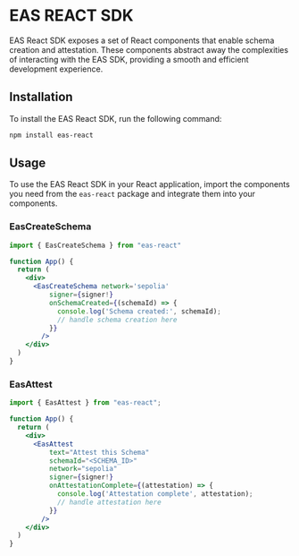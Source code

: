 # EAS REACT SDK

EAS React SDK exposes a set of React components that enable schema creation and attestation. These components abstract away the complexities of interacting with the EAS SDK, providing a smooth and efficient development experience.

## Installation

To install the EAS React SDK, run the following command:

```bash
npm install eas-react
```

## Usage

To use the EAS React SDK in your React application, import the components you need from the `eas-react` package and integrate them into your components.


### EasCreateSchema

```jsx
import { EasCreateSchema } from "eas-react"

function App() {
  return (
    <div>
      <EasCreateSchema network='sepolia'
          signer={signer!}
          onSchemaCreated={(schemaId) => {
            console.log('Schema created:', schemaId);
            // handle schema creation here
          }}
        />
    </div>
  )
}
```

### EasAttest

```jsx
import { EasAttest } from "eas-react";

function App() {
  return (
    <div>
      <EasAttest
          text="Attest this Schema"
          schemaId="<SCHEMA_ID>"
          network="sepolia"
          signer={signer!}
          onAttestationComplete={(attestation) => {
            console.log('Attestation complete', attestation);
            // handle attestation here
          }}
        />
    </div>
  )
}
```
